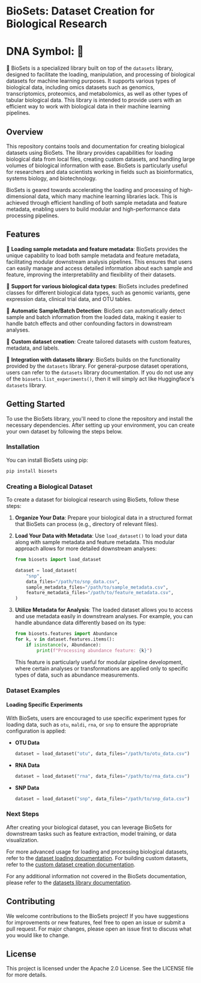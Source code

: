 # BioSets: Dataset Creation for Biological Research

# DNA Symbol: 🧬
🧬 BioSets is a specialized library built on top of the `datasets` library, designed to
facilitate the loading, manipulation, and processing of biological datasets for machine
learning purposes. It supports various types of biological data, including omics
datasets such as genomics, transcriptomics, proteomics, and metabolomics, as well as
other types of tabular biological data. This library is intended to provide users
with an efficient way to work with biological data in their machine learning pipelines.

## Overview

This repository contains tools and documentation for creating biological datasets using
BioSets. The library provides capabilities for loading biological data from local
files, creating custom datasets, and handling large volumes of biological information
with ease. BioSets is particularly useful for researchers and data scientists working
in fields such as bioinformatics, systems biology, and biotechnology.

BioSets is geared towards accelerating the loading and processing of high-dimensional
data, which many machine learning libraries lack. This is achieved through efficient
handling of both sample metadata and feature metadata, enabling users to build modular
and high-performance data processing pipelines.

## Features

🧬 **Loading sample metadata and feature metadata**: BioSets provides the unique
capability to load both sample metadata and feature metadata, facilitating modular
downstream analysis pipelines. This ensures that users can easily manage and access
detailed information about each sample and feature, improving the interpretability and
flexibility of their datasets.

🧬 **Support for various biological data types**: BioSets includes predefined classes
for different biological data types, such as genomic variants, gene expression data,
clinical trial data, and OTU tables.

🧬 **Automatic Sample/Batch Detection**: BioSets can automatically detect sample and
batch information from the loaded data, making it easier to handle batch effects and
other confounding factors in downstream analyses.

🧬 **Custom dataset creation**: Create tailored datasets with custom features, metadata,
and labels.

🧬 **Integration with datasets library**: BioSets builds on the functionality provided
by the `datasets` library. For general-purpose dataset operations, users can refer to
the `datasets` library documentation. If you do not use any of the
`biosets.list_experiments()`, then it will simply act like Huggingface's `datasets`
library.

## Getting Started

To use the BioSets library, you'll need to clone the repository and install the
necessary dependencies. After setting up your environment, you can create your own
dataset by following the steps below.

### Installation

You can install BioSets using pip:

```bash
pip install biosets
```

### Creating a Biological Dataset

To create a dataset for biological research using BioSets, follow these steps:

1. **Organize Your Data**: Prepare your biological data in a structured format that
BioSets can process (e.g., directory of relevant files).

2. **Load Your Data with Metadata**: Use `load_dataset()` to load your data along with
sample metadata and feature metadata. This modular approach allows for more detailed
downstream analyses:

   ```python
   from biosets import load_dataset

   dataset = load_dataset(
       "snp",
       data_files="/path/to/snp_data.csv",
       sample_metadata_files="/path/to/sample_metadata.csv",
       feature_metadata_files="/path/to/feature_metadata.csv",
   )
   ```

3. **Utilize Metadata for Analysis**: The loaded dataset allows you to access and use
metadata easily in downstream analyses. For example, you can handle abundance data
differently based on its type:

   ```python
   from biosets.features import Abundance
   for k, v in dataset.features.items():
       if isinstance(v, Abundance):
           print(f"Processing abundance feature: {k}")
   ```

   This feature is particularly useful for modular pipeline development, where certain
   analyses or transformations are applied only to specific types of data, such as
   abundance measurements.

### Dataset Examples

#### Loading Specific Experiments

With BioSets, users are encouraged to use specific experiment types for loading data,
such as `otu`, `maldi`, `rna`, or `snp` to ensure the appropriate configuration is
applied:

- **OTU Data**

  ```python
  dataset = load_dataset("otu", data_files="/path/to/otu_data.csv")
  ```

- **RNA Data**

  ```python
  dataset = load_dataset("rna", data_files="/path/to/rna_data.csv")
  ```

- **SNP Data**

  ```python
  dataset = load_dataset("snp", data_files="/path/to/snp_data.csv")
  ```

### Next Steps

After creating your biological dataset, you can leverage BioSets for downstream tasks
such as feature extraction, model training, or data visualization.

For more advanced usage for loading and processing biological datasets, refer to the
[dataset loading documentation](src/biosets/DATASET_LOADING.md). For building custom
datasets, refer to the [custom dataset creation documentation](src/biosets/CUSTOM_DATASETS.md).

For any additional information not covered in the BioSets documentation,
please refer to the [datasets library documentation](https://huggingface.co/docs/datasets/).

## Contributing

We welcome contributions to the BioSets project! If you have suggestions for
improvements or new features, feel free to open an issue or submit a pull request. For
major changes, please open an issue first to discuss what you would like to change.

## License

This project is licensed under the Apache 2.0 License. See the LICENSE file for more details.
